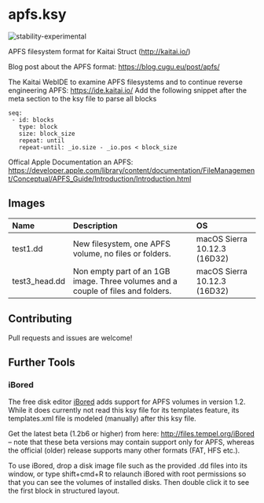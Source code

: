 # apfs.ksy

![stability-experimental](https://img.shields.io/badge/stability-experimental-orange.svg)

APFS filesystem format for Kaitai Struct (http://kaitai.io/)

Blog post about the APFS format: https://blog.cugu.eu/post/apfs/

The Kaitai WebIDE to examine APFS filesystems and to continue reverse engineering APFS: https://ide.kaitai.io/
Add the following snippet after the meta section to the ksy file to parse all blocks

    seq:
     - id: blocks
       type: block
       size: block_size
       repeat: until
       repeat-until: _io.size - _io.pos < block_size

Offical Apple Documentation an APFS: https://developer.apple.com/library/content/documentation/FileManagement/Conceptual/APFS_Guide/Introduction/Introduction.html

## Images

Name | Description | OS
:--- | :---------- | :---
test1.dd | New filesystem, one APFS volume, no files or folders. | macOS Sierra 10.12.3 (16D32)
test3_head.dd | Non empty part of an 1GB image. Three volumes and a couple of files and folders. | macOS Sierra 10.12.3 (16D32)

## Contributing
Pull requests and issues are welcome!

## Further Tools

### iBored

The free disk editor [iBored](http://apps.tempel.org/iBored) adds support for APFS volumes in version 1.2. While it does currently not read this ksy file for its templates feature, its templates.xml file is modeled (manually) after this ksy file.

Get the latest beta (1.2b6 or higher) from here: http://files.tempel.org/iBored – note that these beta versions may contain support only for APFS, whereas the official (older) release supports many other formats (FAT, HFS etc.).

To use iBored, drop a disk image file such as the provided .dd files into its window, or type shift+cmd+R to relaunch iBored with root permissions so that you can see the volumes of installed disks. Then double click it to see the first block in structured layout. 
